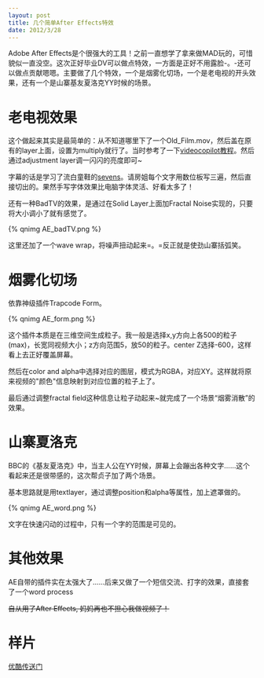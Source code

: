 ```yaml
---
layout: post
title: 几个简单After Effects特效
date: 2012/3/28
---
```


Adobe After Effects是个很强大的工具！之前一直想学了拿来做MAD玩的，可惜貌似一直没空。这次正好毕业DV可以做点特效，一方面是正好不用露脸-。-还可以做点贡献嗯嗯。主要做了几个特效，一个是烟雾化切场，一个是老电视的开头效果，还有一个是山寨基友夏洛克YY时候的场景。

<!--more-->

# 老电视效果

这个做起来其实是最简单的：从不知道哪里下了一个Old_Film.mov，然后盖在原有的layer上面，设置为multiply就行了。当时参考了一下[videocopilot教程](http://www.videocopilot.net/tutorials/old_film_look/)。然后通过adjustment layer调一闪闪的亮度即可~

字幕的话是学习了流白童鞋的[sevens](http://v.youku.com/v_show/id_XMzI0NDM5NzI4.html)。请房姐每个文字用数位板写三遍，然后直接切出的。果然手写字体效果比电脑字体灵活、好看太多了！

还有一种BadTV的效果，是通过在Solid Layer上面加Fractal Noise实现的，只要将大小调小了就有感觉了。

{% qnimg AE_badTV.png %}

这里还加了一个wave wrap，将噪声扭动起来=。=反正就是使劲山寨括弧笑。

# 烟雾化切场

依靠神级插件Trapcode Form。

{% qnimg AE_form.png %}

这个插件本质是在三维空间生成粒子。我一般是选择x,y方向上各500的粒子(max)，长宽同视频大小；z方向范围5，放50的粒子。center Z选择-600，这样看上去正好覆盖屏幕。

然后在color and alpha中选择对应的图层，模式为RGBA，对应XY。这样就将原来视频的"颜色"信息映射到对应位置的粒子上了。

最后通过调整fractal field这种信息让粒子动起来~就完成了一个场景“烟雾消散”的效果。

# 山寨夏洛克

BBC的《基友夏洛克》中，当主人公在YY时候，屏幕上会蹦出各种文字……这个看起来还是很带感的，这次帮贞子加了两个场景。

基本思路就是用textlayer，通过调整position和alpha等属性，加上遮罩做的。

{% qnimg AE_word.png %}

文字在快速闪动的过程中，只有一个字的范围是可见的。

# 其他效果

AE自带的插件实在太强大了……后来又做了一个短信交流、打字的效果，直接套了一个word process

<del>自从用了After Effects, 妈妈再也不担心我做视频了！</del>

# 样片

[优酷传送门](http://v.youku.com/v_show/id_XMzc0MTQyMjE2.html)
